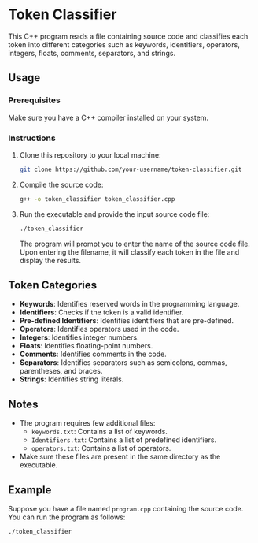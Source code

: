 
# Token Classifier

This C++ program reads a file containing source code and classifies each token into different categories such as keywords, identifiers, operators, integers, floats, comments, separators, and strings.

## Usage

### Prerequisites

Make sure you have a C++ compiler installed on your system.

### Instructions

1. Clone this repository to your local machine:

    ```bash
    git clone https://github.com/your-username/token-classifier.git
    ```

2. Compile the source code:

    ```bash
    g++ -o token_classifier token_classifier.cpp
    ```

3. Run the executable and provide the input source code file:

    ```bash
    ./token_classifier
    ```

    The program will prompt you to enter the name of the source code file. Upon entering the filename, it will classify each token in the file and display the results.

## Token Categories

- **Keywords**: Identifies reserved words in the programming language.
- **Identifiers**: Checks if the token is a valid identifier.
- **Pre-defined Identifiers**: Identifies identifiers that are pre-defined.
- **Operators**: Identifies operators used in the code.
- **Integers**: Identifies integer numbers.
- **Floats**: Identifies floating-point numbers.
- **Comments**: Identifies comments in the code.
- **Separators**: Identifies separators such as semicolons, commas, parentheses, and braces.
- **Strings**: Identifies string literals.

## Notes

- The program requires few additional files:
  - `keywords.txt`: Contains a list of keywords.
  - `Identifiers.txt`: Contains a list of predefined identifiers.
  - `operators.txt`: Contains a list of operators.
- Make sure these files are present in the same directory as the executable.

## Example

Suppose you have a file named `program.cpp` containing the source code. You can run the program as follows:

```bash
./token_classifier
